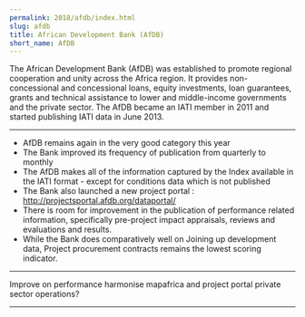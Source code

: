 ```yaml
---
permalink: 2018/afdb/index.html
slug: afdb
title: African Development Bank (AfDB)
short_name: AfDB
---
```


The African Development Bank (AfDB) was established to promote regional cooperation and unity across the Africa region. It provides non-concessional and concessional loans, equity investments, loan guarantees, grants and technical assistance to lower and middle-income governments and the private sector. The AfDB became an IATI member in 2011 and started publishing IATI data in June 2013. 

---

- AfDB remains again in the very good category this year
- The Bank improved its frequency of publication from quarterly to monthly
- The AfDB makes all of the information captured by the Index available in the IATI format - except for conditions data which is not published
- The Bank also launched a new project portal : http://projectsportal.afdb.org/dataportal/ 
- There is room for improvement in the publication of performance related information, specifically pre-project impact appraisals, reviews and evaluations and results.
- While the Bank does comparatively well on Joining up development data, Project procurement contracts remains the lowest scoring indicator.

---

Improve on performance 
harmonise mapafrica and project portal
private sector operations?

---
